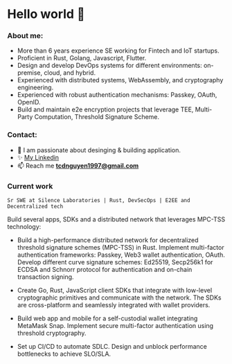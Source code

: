 <h1>Hello world 👋</h1>

### About me:
- More than 6 years experience SE working for Fintech and IoT startups.
- Proficient in Rust, Golang, Javascript, Flutter.
- Design and develop DevOps systems for different environments: on-premise, cloud, and hybrid.
- Experienced with distributed systems, WebAssembly, and cryptography engineering.
- Experienced with robust authentication mechanisms: Passkey, OAuth, OpenID.
- Build and maintain e2e encryption projects that leverage TEE, Multi-Party Computation, Threshold Signature Scheme.


### Contact:
- 🔭 I am passionate about desinging & building application.
- ✨ [My Linkedin](https://www.linkedin.com/in/noahjin/)
- 📫 Reach me **tcdnguyen1997@gmail.com**

### Current work

`Sr SWE at Silence Laboratories | Rust, DevSecOps | E2EE and Decentralized tech`

Build several apps, SDKs and a distributed network that leverages MPC-TSS technology:

- Build a high-performance distributed network for decentralized threshold signature schemes (MPC-TSS) in Rust. Implement multi-factor authentication frameworks: Passkey, Web3 wallet authentication, OAuth. Develop different curve signature schemes: Ed25519, Secp256k1 for ECDSA and Schnorr protocol for authentication and on-chain transaction signing.

- Create Go, Rust, JavaScript client SDKs that integrate with low-level cryptographic primitives and communicate with the network. The SDKs are cross-platform and seamlessly integrated with wallet providers.

- Build web app and mobile for a self-custodial wallet integrating MetaMask Snap. Implement secure multi-factor authentication using threshold cryptography.

- Set up CI/CD to automate SDLC. Design and unblock performance bottlenecks to achieve SLO/SLA.
